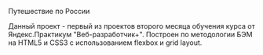 Путешествие по России

Данный проект - первый из проектов второго месяца обучения курса от Яндекс.Практикум "Веб-разработчик+".
Построен по методологии БЭМ на HTML5 и CSS3 с использованием flexbox и grid layout.
